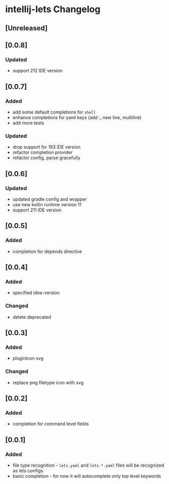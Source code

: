 <!-- Keep a Changelog guide -> https://keepachangelog.com -->

# intellij-lets Changelog

## [Unreleased]
## [0.0.8]
### Updated
- support 212 IDE version

## [0.0.7]
### Added
- add some default completions for `shell`
- enhance completions for yaml keys (add :, new line, multiline)
- add more tests
### Updated
- drop support for 193 IDE version
- refactor completion provider
- refactor config, parse gracefully

## [0.0.6]
### Updated
- updated gradle config and wrapper
- use new kotlin runtime version 11
- support 211 IDE version

## [0.0.5]
### Added
- completion for depends directive

## [0.0.4]
### Added
- specified idea-version
### Changed
- delete deprecated

## [0.0.3]
### Added
- pluginIcon svg
### Changed
- replace png filetype icon with svg

## [0.0.2]
### Added
- completion for command level fields

## [0.0.1]
### Added
- file type recognition - `lets.yaml` and `lets.*.yaml` files will be recognized as lets configs
- basic completion - for now it will autocomplete only top level keywords
